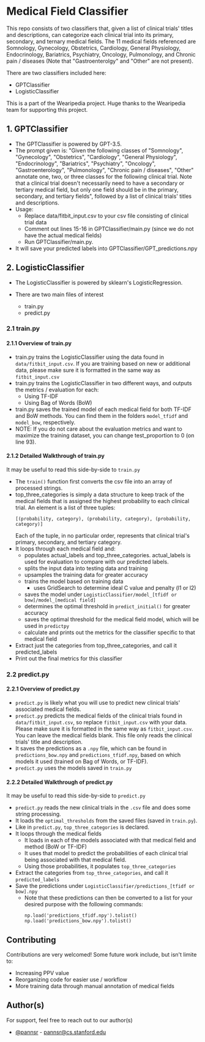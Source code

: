 
# Medical Field Classifier

This repo consists of two classifiers that, given a list of clinical trials' titles and descriptions, can categorize each clinical trial into its primary, secondary, and ternary medical fields. The 11 medical fields referenced are Somnology, Gynecology, Obstetrics, Cardiology, General Physiology, Endocrinology, Bariatrics, Psychiatry, Oncology, Pulmonology, and Chronic pain / diseases (Note that "Gastroenterolgy" and "Other" are not present).

There are two classifiers included here:
- GPTClassifier
- LogisticClassifier

This is a part of the Wearipedia project. Huge thanks to the Wearipedia team for supporting this project.

## 1. GPTClassifier
- The GPTClassifier is powered by GPT-3.5.
- The prompt given is: "Given the following classes of \"Somnology\", \"Gynecology\", \"Obstetrics\", \"Cardiology\", \"General Physiology\", \"Endocrinology\", \"Bariatrics\", \"Psychiatry\", \"Oncology\", \"Gastroenterology\", \"Pulmonology\", \"Chronic pain / diseases\", \"Other\" annotate one, two, or three classes for the following clinical trial. Note that a clinical trial doesn't necessarily need to have a secondary or tertiary medical field, but only one field should be in the primary, secondary, and tertiary fields", followed by a list of clinical trials' titles and descriptions.
- Usage:
    - Replace data/fitbit_input.csv to your csv file consisting of clinical trial data
    - Comment out lines 15-16 in GPTClassifier/main.py (since we do not have the actual medical fields)
    - Run GPTClassifier/main.py.
- It will save your predicted labels into GPTClassifier/GPT_predictions.npy

## 2. LogisticClassifier
- The LogisticClassifier is powered by sklearn's LogisticRegression.

- There are two main files of interest
    - train.py
    - predict.py
### 2.1 train.py
#### 2.1.1 Overview of train.py
- train.py trains the LogisticClassifier using the data found in ```data/fitbit_input.csv```. If you are training based on new or additional data, please make sure it is formatted in the same way as ```fitbit_input.csv```
- train.py trains the LogisticClassifier in two different ways, and outputs the metrics / evaluation for each:
    - Using TF-IDF
    - Using Bag of Words (BoW)
- train.py saves the trained model of each medical field for both TF-IDF and BoW methods. You can find them in the folders ```model_tfidf``` and ```model_bow```, respectively.
- NOTE: If you do not care about the evaluation metrics and want to maximize the training dataset, you can change test_proportion to 0 (on line 93).
#### 2.1.2 Detailed Walkthrough of train.py
It may be useful to read this side-by-side to ```train.py```
- The ```train()``` function first converts the csv file into an array of processed strings.
- top_three_categories is simply a data structure to keep track of the medical fields that is assigned the highest probability to each clinical trial. An element is a list of three tuples: 
    ```
    [(probability, category), (probability, category), (probability, category)]
    ```
    Each of the tuple, in no particular order, represents that clinical trial's primary, secondary, and tertiary category.
- It loops through each medical field and: 
    - populates actual_labels and top_three_categories. actual_labels is used for evaluation to compare with our predicted labels.
    - splits the input data into testing data and training
    - upsamples the training data for greater accuracy
    - trains the model based on training data
        - uses GridSearch to determine ideal C value and penalty (l1 or l2)
    - saves the model under ```LogisticClassifier/model_[tfidf or bow]/model_[medical field]```
    - determines the optimal threshold in ```predict_initial()``` for greater accuracy
    - saves the optimal threshold for the medical field model, which will be used in ```predictpy```
    - calculate and prints out the metrics for the classifier specific to that medical field
- Extract just the categories from top_three_categories, and call it predicted_labels
- Print out the final metrics for this classifier

### 2.2 predict.py
#### 2.2.1 Overview of predict.py
- ```predict.py``` is likely what you will use to predict new clinical trials' associated medical fields.
- ```predict.py``` predicts the medical fields of the clinical trials found in ```data/fitbit_input.csv```, so replace ```fitbit_input.csv``` with your data. Please make sure it is formatted in the same way as ```fitbit_input.csv```. You can leave the medical fields blank. This file only reads the clinical trials' title and description.
- It saves the predictions as a ```.npy``` file, which can be found in ```predictions_bow.npy``` and ```predictions_tfidf.npy```, based on which models it used (trained on Bag of Words, or TF-IDF).
- ```predict.py``` uses the models saved in ```train.py```
#### 2.2.2 Detailed Walkthrough of predict.py
It may be useful to read this side-by-side to ```predict.py```
- ```predict.py``` reads the new clinical trials in the ```.csv``` file and does some string processing.
- It loads the ```optimal_thresholds``` from the saved files (saved in ```train.py```).
- Like in ```predict.py```, ```top_three_categories``` is declared.
- It loops through the medical fields
    - It loads in each of the models associated with that medical field and method (BoW or TF-IDF)
    - It uses that model to predict the probabilities of each clinical trial being associated with that medical field.
    - Using those probabilities, it populates ```top_three_categories``` 
- Extract the categories from ```top_three_categories```, and call it ```predicted_labels```
- Save the predictions under ```LogisticClassifier/predictions_[tfidf or bow].npy```
    - Note that these predictions can then be converted to a list for your desired purpose with the following commands:
        ```
        np.load('predictions_tfidf.npy').tolist()
        np.load('predictions_bow.npy').tolist()
        ```
## Contributing
Contributions are very welcomed! Some future work include, but isn't limite to:
- Increasing PPV value
- Reorganizing code for easier use / workflow
- More training data through manual annotation of medical fields


## Author(s)
For support, feel free to reach out to our author(s)
- [@pannsr](https://www.github.com/pannsr) - pannsr@cs.stanford.edu 

